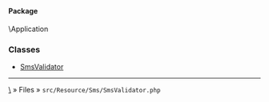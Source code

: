 ## 

#### Package
\Application







### Classes
* [SmsValidator](classes/SmsValidator)






***
[\\](Home) » Files » `src/Resource/Sms/SmsValidator.php`